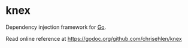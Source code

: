 # knex
Dependency injection framework for [Go](http://golang.org/).

Read online reference at https://godoc.org/github.com/chrisehlen/knex
